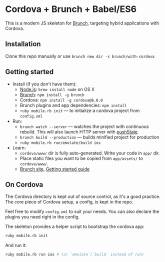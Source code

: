 # Cordova + Brunch + Babel/ES6

This is a modern JS skeleton for [Brunch](http://brunch.io), targeting hybrid applications with Cordova.

## Installation

Clone this repo manually or use `brunch new dir -s brunch/with-cordova`

## Getting started

* Install (if you don't have them):
    * [Node.js](http://nodejs.org): `brew install node` on OS X
    * [Brunch](http://brunch.io): `npm install -g brunch`
    * Cordova: `npm install -g cordova@6.0.0`
    * Brunch plugins and app dependencies: `npm install`
    * `ruby mobile.rb init` — to initialize a cordova project from `config.xml`
* Run:
    * `brunch watch --server` — watches the project with continuous rebuild. This will also launch HTTP server with [pushState](https://developer.mozilla.org/en-US/docs/Web/Guide/API/DOM/Manipulating_the_browser_history).
    * `brunch build --production` — builds minified project for production
    * `ruby mobile.rb run/emulate/build ios`
* Learn:
    * `cordova/www/` dir is fully auto-generated. Write your code in `app/` dir.
    * Place static files you want to be copied from `app/assets/` to `cordova/www/`.
    * [Brunch site](http://brunch.io), [Getting started guide](https://github.com/brunch/brunch-guide#readme)

## On Cordova

The Cordova directory is kept out of source control, as it's a good practice. The core piece of Cordova setup, a config, is kept in the repo.

Feel free to modify `config.xml` to suit your needs. You can also declare the plugins you need right in the config.

The skeleton provides a helper script to bootstrap the cordova app:

```sh
ruby mobile.rb init
```

And run it:

```sh
ruby mobile.rb run ios # (or `emulate`/`build` instead of run)
```
